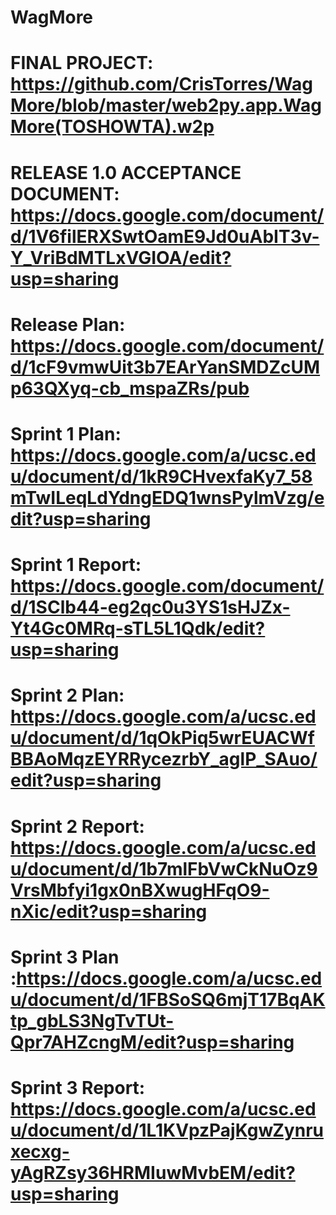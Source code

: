 # WagMore
# FINAL PROJECT: https://github.com/CrisTorres/WagMore/blob/master/web2py.app.WagMore(TOSHOWTA).w2p
# RELEASE 1.0 ACCEPTANCE DOCUMENT: https://docs.google.com/document/d/1V6filERXSwtOamE9Jd0uAbIT3v-Y_VriBdMTLxVGIOA/edit?usp=sharing

# Release Plan: https://docs.google.com/document/d/1cF9vmwUit3b7EArYanSMDZcUMp63QXyq-cb_mspaZRs/pub

# Sprint 1 Plan: https://docs.google.com/a/ucsc.edu/document/d/1kR9CHvexfaKy7_58mTwILeqLdYdngEDQ1wnsPylmVzg/edit?usp=sharing
# Sprint 1 Report: https://docs.google.com/document/d/1SClb44-eg2qc0u3YS1sHJZx-Yt4Gc0MRq-sTL5L1Qdk/edit?usp=sharing

# Sprint 2 Plan: https://docs.google.com/a/ucsc.edu/document/d/1qOkPiq5wrEUACWfBBAoMqzEYRRycezrbY_aglP_SAuo/edit?usp=sharing

# Sprint 2 Report: https://docs.google.com/a/ucsc.edu/document/d/1b7mlFbVwCkNuOz9VrsMbfyi1gx0nBXwugHFqO9-nXic/edit?usp=sharing

# Sprint 3 Plan :https://docs.google.com/a/ucsc.edu/document/d/1FBSoSQ6mjT17BqAKtp_gbLS3NgTvTUt-Qpr7AHZcngM/edit?usp=sharing
# Sprint 3 Report: https://docs.google.com/a/ucsc.edu/document/d/1L1KVpzPajKgwZynruxecxg-yAgRZsy36HRMIuwMvbEM/edit?usp=sharing
